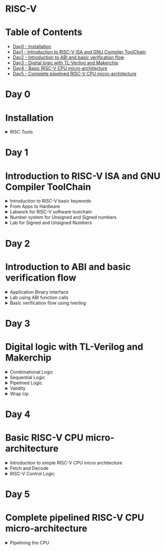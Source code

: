# RISC-V
# Table of Contents
 - [Day0 - Installation](#Installation)<br>
 - [Day1 - Introduction to RISC-V ISA and GNU Compiler ToolChain](#Introduction-to-RISC-V-ISA-and-GNU-Compiler-ToolChain)<br>
  - [Day2 - Introduction to ABI and basic verification flow](#Introduction-to-ABI-and-basic-verification-flow)<br>
  - [Day3 - Digital logic with TL-Verilog and Makerchip](#Digital-logic-with-TL-Verilog-and-Makerchip)<br>
  - [Day4 - Basic RISC-V CPU micro-architecture](#Basic-RISC-V-CPU-micro-architecture)<br>
   - [Day5 - Complete pipelined RISC-V CPU micro-architecture](#Complete-pipelined-RISC-V-CPU-micro-architecture)<br>

 # Day 0

 # Installation
 <details>
   <summary>
     RISC Tools
   </summary>
   The following commands are used to install RISC tools:
   
```

sudo apt install libboost-all-dev
git clone https://github.com/kunalg123/riscv_workshop_collaterals.git
cd riscv_workshop_collaterals
chmod +x run.sh
./run.sh

```

After run type the following commands:

```

cd ~/riscv_toolchain/iverilog/
git checkout --track -b v10-branch origin/v10-branch
git pull 
chmod 777 autoconf.sh 
./autoconf.sh 
./configure 
make
sudo make install

```

Set Path variable in .bashrc using the following commands:

```

gedit .bashrc
export PATH="/home/iswarya/riscv_toolchain/riscv64-unknown-elf-gcc-8.3.0-2019.08.0-x86_64-linux-ubuntu14/bin:$PATH" #Type at last line # close the bashrc and type
source .bashrc

```
</details>

# Day 1

# Introduction to RISC-V ISA and GNU Compiler ToolChain

<details>
 <summary>
    Introduction to RISC-V basic keywords
 </summary>

**RISC-V**

 RISC-V (“risk-five”) is an instruction set architecture (ISA) rooted in reduced instruction set computer (RISC) principles. RISC-V is unique, even revolutionary, because it is a common, free, open-source ISA to which software can be ported, hardware can be developed, and processors can be built to support it.

**ISA**

An Instruction Set Architecture (ISA) is part of the abstract model of a computer that defines how the CPU is controlled by the software. The ISA acts as an interface between the hardware and the software, specifying both what the processor is capable of doing as well as how it gets done.The ISA provides the only way through which a user is able to interact with the hardware.

ISA also known as **Abstract Interface** and **Architecture of Computer**.

 
</details>

<details>
 <summary>
  From Apps to Hardware
 </summary>

 **Diagrammatic Representation**

![Diagrammatic Representation](https://github.com/IswaryaIlanchezhiyan/Iswarya-RISC-V/assets/140998760/04cf63c8-a085-45c8-9879-791dbaae9c32)

**System Software**

System Software is the interface between Hardware and User Applications.System Software includes
+ Operating Systems
+ Compiler
+ Assembler

**Operating Systems**

It converts apps into their respective assembly language program and then into binary code for the hardware to understand it.
It also 
+ handle IO operations
+ allocate memory
+ low level system functions

**Compiler**

It is a special program that translates a programming language's source code into Instruction sets(.exe file).

Instruction sets depends on the hardware that we are going to use.

**Assembler**

It converts Instruction sets into binary code(logic 1 & logic 0).

**Instruction Sets**

Initially, we get specifications from ISA and write a HDL (Hardware Description Language) code which get synthesized into a gate level design .Gate Level Design is then converted into respective layout(Hardware).

**Instruction Set Architecture** has
+ Pseudo Instructions
+ Base Integer Instructions(RV64I)
+ Multiply Extension(RV64M)
+ Single & Double precision floating point extension (RV64F & RV64D)
+ Application Binary Interface
+ Memory Allocation & Stack Pointer
</details>

<details>
 <summary>
  Labwork for RISC-V software toolchain
 </summary>

 Leafpad is a simple GTK+ based text editor with user interface similar to Notepad.
 
 Install Leafpad using the commands

 ```

sudo apt-get update
sudo apt-get -y install leafpad

```

**Write a C program which sum numbers from 1 to n:**

```
leafpad sum1ton.c

```

![Sum C program](https://github.com/IswaryaIlanchezhiyan/Iswarya-RISC-V/assets/140998760/6d1d01f9-97a5-499c-94c9-0e0a649ec8bb)

**Output**

![C program output](https://github.com/IswaryaIlanchezhiyan/Iswarya-RISC-V/assets/140998760/1308fb9e-56f8-48f9-a437-44b0b3b1d4ec)

**Compiling the Code and Deassemble using O1**

```

riscv64-unknown-elf-gcc -O1 -mabi=lp64 -march=rv64i -o Sum1ton.o Sum1ton.c
riscv64-unknown-elf-objdump -d Sum1ton.o | less

```

![Deassemble using O1](https://github.com/IswaryaIlanchezhiyan/Iswarya-RISC-V/assets/140998760/9095cca6-6531-4c52-868f-50ccd55fe776)

**Compiling the Code and Deassemble using Ofast**

```

riscv64-unknown-elf-gcc -Ofast -mabi=lp64 -march=rv64i -o Sum1ton.o Sum1ton.c
riscv64-unknown-elf-objdump -d Sum1ton.o | less

```

 ![Deassemble using Ofast](https://github.com/IswaryaIlanchezhiyan/Iswarya-RISC-V/assets/140998760/ba5824ea-e9b8-4430-801f-c5c43a54d3cd)


**:q** -> for quit

**Spike Simulation and Debug**

Use this command to print output on the terminal

```

spike pk Sum1ton.o

```

**Debugging**

```

spike -d pk Sum1ton.o

```

**(spike) until pc 0 100b0** -----> makes the program counter to run from 0 to 100b0(memory address) after that we run manually to debug it.

![debug](https://github.com/IswaryaIlanchezhiyan/Iswarya-RISC-V/assets/140998760/ba75d0ed-ef53-43f6-a792-8036559fe886)

**lui**

The load upper immediate instruction (lui) loads the highest 16 bits of a register with a constant, and clears the lowest 16 bits to 0s.

![liu](https://github.com/IswaryaIlanchezhiyan/Iswarya-RISC-V/assets/140998760/e473bb02-53b6-470f-93ed-29fee69853aa)

**addi**

The addi instruction performs an addition on both the source register's contents and the immediate data,
and stores the result in the destination register.

![addi](https://github.com/IswaryaIlanchezhiyan/Iswarya-RISC-V/assets/140998760/4953f1b3-8edb-4b3f-9a70-816e7b10b207)
</details>

<details>
 <summary>
  Number system for Unsigned and Signed numbers
  </summary>

 **Unsigned Numbers**

 Unsigned Integers are just like integers (whole numbers) but have the property that they don't have a + or - sign associated with them. Thus they are always non-negative (zero or positive).

 An n-bit unsigned number represents all numbers in the range 0 to (2^n − 1).
 
 ![unsigned integer](https://github.com/IswaryaIlanchezhiyan/Iswarya-RISC-V/assets/140998760/034e9fde-f70e-4ecb-a980-8a2b7e6d1165)

 **Bit**
 
A binary digit (bit) is the minimum unit of binary information stored in a computer system. A bit can have only two states, on or off, which are commonly represented as ones and zeros. The combination of ones and zeros determines which information is entered into and processed by the computer.

**Byte**

A byte is a unit of data that is eight binary digits(8 bits) long. A byte is the unit most computers use to represent a character such as a letter, number or typographic symbol.

**Word** -----> a word is 2 bytes (16 bits).

**Double Word** -----> a single unit of data expressing two adjacent words (64 bits).

**Signed Numbers**

The signed numbers have a sign bit so that it can differentiate positive and negative integer numbers.The signed binary number technique has both the sign bit and the magnitude of the number.Sign bit is the Most Significant Bit(MSB).

+ **0 as sign bit** ---> represents **positive** number

+ **1 as sign bit** ---> represents **negative** number

 An n-bit signed number represents all numbers in the range – (2^(n-1)-1) to + (2^(n-1)-1).

 **Example**

 + +108(10) = 01101100(2)
 + −108(10) = 11101100(2)

**1's Complement**

1’s complement of a binary number is another binary number obtained by toggling all bits in it, i.e., transforming the 0 bit to 1 and the 1 bit to 0.

Range of 1's complement is   – (2^(n-1) – 1) to + (2^(n -1) – 1).

**Example**

1's complement of "0111" is "1000"

**2's Complement**

The 2’s complement of a binary number is obtained by adding one to the 1’s complement of signed binary number.

Range of 2's complement is – (2^(n-1) ) to + (2^(n-1) – 1).

**Example**

![2's comp rep](https://github.com/IswaryaIlanchezhiyan/Iswarya-RISC-V/assets/140998760/7735bcbe-f35c-4d0b-b4e7-7f070a69f05b)
</details>
<details>
 <summary>
  Lab for Signed and Unsigned Numbers
 </summary>

 ![Datatypes](https://github.com/IswaryaIlanchezhiyan/Iswarya-RISC-V/assets/140998760/8196edc1-6a34-4bde-832c-f2fc17245de7)

 **Code for Unsigned number**
 
 ![unsigned c code](https://github.com/IswaryaIlanchezhiyan/Iswarya-RISC-V/assets/140998760/b068083a-ab9f-4a8b-a9ca-cd20a86b3e00)

 **Output**
 
![unsigned lab](https://github.com/IswaryaIlanchezhiyan/Iswarya-RISC-V/assets/140998760/34b4c11b-5eae-4320-8809-944473d1b217)

 **Code for Signed number**

![signed c code](https://github.com/IswaryaIlanchezhiyan/Iswarya-RISC-V/assets/140998760/55f529a6-292a-4f0c-87a2-3ec4e48df90a)

 
 **Output**

![signed lab](https://github.com/IswaryaIlanchezhiyan/Iswarya-RISC-V/assets/140998760/be071507-7a33-43d5-93e5-929d6fe38049)
</details>

# Day 2

# Introduction to ABI and basic verification flow
<details>
 <summary>
   Application Binary Interface
 </summary>

 An application binary interface (ABI) is an interface between two binary program modules. Often, one of these modules is a library or operating system facility, and the other is a program that is being run by a user. ABI defines how your code is stored inside the library file, so that any program using your library can locate the desired function and execute it.

RISC-V belongs to little-endian memory addressing system.

Size of each Instruction set is 32 bit for risc64.

![ABI](https://github.com/IswaryaIlanchezhiyan/Iswarya-RISC-V/assets/140998760/02a5019d-ac56-42cc-9b81-243e2cd3524e)

![Registers name](https://github.com/IswaryaIlanchezhiyan/Iswarya-RISC-V/assets/140998760/b99ccf6a-28c3-4018-ad44-c455f533da45)

**R-type** --->  instructions for register-register operations 

**I-type** --->  instructions for immediate and load operations

**S-type** --->  instructions for store operations 
</details>

<details>
 <summary>
   Lab using ABI function calls
 </summary>

 **Flowchart**

![flowchart](https://github.com/IswaryaIlanchezhiyan/Iswarya-RISC-V/assets/140998760/b6b4ece5-d9a8-481b-9d24-e21c3d4752ea)

 **Code using ASM language**

![1to9_custom code](https://github.com/IswaryaIlanchezhiyan/Iswarya-RISC-V/assets/140998760/8b9a19d4-9206-4e1e-882a-816be49ae863)

![load s](https://github.com/IswaryaIlanchezhiyan/Iswarya-RISC-V/assets/140998760/13646592-5031-40c0-b5c7-8a643ca9f617)


**Output**

![1to9 out](https://github.com/IswaryaIlanchezhiyan/Iswarya-RISC-V/assets/140998760/a67b4473-300e-484d-bcc3-0b6021da9c60)
</details>

<details>
 <summary>
  Basic verification flow using iverilog
 </summary>

 ![RISC-V CPU iverilog](https://github.com/IswaryaIlanchezhiyan/Iswarya-RISC-V/assets/140998760/9b108c14-7a70-4af5-824b-d4f9080335ac)

 **Code**
 
![riscv cpu iverilog code](https://github.com/IswaryaIlanchezhiyan/Iswarya-RISC-V/assets/140998760/e6c6f6c6-25fa-4e5b-8cd2-5c85c518b059)

**Contents of rm32im.sh**

![riscv cpu commands](https://github.com/IswaryaIlanchezhiyan/Iswarya-RISC-V/assets/140998760/1e6d238c-ac38-40d5-9b56-881afe39704a)
</details>

# Day 3

# Digital logic with TL-Verilog and Makerchip

<details>
 <summary>
  Combinational Logic
 </summary>
 
 **Logic Gates**

 A logic gate is a device that acts as a building block for digital circuits. They perform basic logical functions that are fundamental to digital circuits.

![Logic gates ](https://github.com/IswaryaIlanchezhiyan/Iswarya-RISC-V/assets/140998760/ea6a7f57-9c77-4a90-9453-17e9a056ecce)

**Combinational Circuits**

 A combinational circuit is a circuit in which the output depends on the present combination of inputs. Combinational circuits are made up of logic gates.

 ![comb circuits](https://github.com/IswaryaIlanchezhiyan/Iswarya-RISC-V/assets/140998760/01c154ad-1e6d-4edc-a06a-1470c3146cb0)

 **Boolean Operators**

 Boolean is a set of commands that can be used in almost every search engine, database, or online catalogue.  The most popular Boolean commands are AND, OR, and NOT. 

 ![boolean](https://github.com/IswaryaIlanchezhiyan/Iswarya-RISC-V/assets/140998760/bfa6b17e-8380-4a43-9712-d8a4ac83af09)

 **Multiplexer**
 
 A MUX functions as a multiple-input, single-output switch that allows multiple analog and digital input signals and to be routed through a single output line. It is also called as Data Selector.

 **2x1 MUX Representation**
 
![mux](https://github.com/IswaryaIlanchezhiyan/Iswarya-RISC-V/assets/140998760/e05e3215-1a91-498d-9654-1b525da79d95)

**Verilog code for 2x1 MUX**

```
assign f = s ? x1 : x2;

```

**Chaining Ternary Operator**

![mux ternary ](https://github.com/IswaryaIlanchezhiyan/Iswarya-RISC-V/assets/140998760/7bac2096-cfa4-4f4d-8065-431154a24e82)

**Makerchip**

1.Go to makerchip.com

2.Click LAUNCH MAKERCHIP IDE

For example ,we choose fpga multiplier from tutorials examples

**Code**

![fpga mul code](https://github.com/IswaryaIlanchezhiyan/Iswarya-RISC-V/assets/140998760/4e28a5e4-2f87-4fa0-9c47-47bacf678774)

**Diagram**

![fpga mul diagram](https://github.com/IswaryaIlanchezhiyan/Iswarya-RISC-V/assets/140998760/41fc367e-5cf3-4012-9c5f-522eed500c37)

**Waveform**

![fpga mul waveform](https://github.com/IswaryaIlanchezhiyan/Iswarya-RISC-V/assets/140998760/4ba783b0-6b0e-464e-8f57-16c29c28252f)

**Lab Makerchip Platform**

![lab makerchip](https://github.com/IswaryaIlanchezhiyan/Iswarya-RISC-V/assets/140998760/df88c8de-3a3c-4cfd-8cdc-ddc8215d6119)

**Lab Inverter**

![lab inverter](https://github.com/IswaryaIlanchezhiyan/Iswarya-RISC-V/assets/140998760/7347f0ce-e5e4-4dc3-b339-4a63391f0eb3)

**Lab And**

![lab and](https://github.com/IswaryaIlanchezhiyan/Iswarya-RISC-V/assets/140998760/e8d3dca4-f83e-4f8e-8110-ac4ae237421a)

**Lab Or**

![lab or](https://github.com/IswaryaIlanchezhiyan/Iswarya-RISC-V/assets/140998760/830687b5-26df-43c2-8175-50943e0c3015)

**Lab Xor**

![lab xor](https://github.com/IswaryaIlanchezhiyan/Iswarya-RISC-V/assets/140998760/e04c82a2-98a7-4e62-80ef-ec9280af0c95)

**Lab Vectors**

![lab vectors](https://github.com/IswaryaIlanchezhiyan/Iswarya-RISC-V/assets/140998760/65abe500-9fd1-436b-9f4e-62962f0dc003)

**Lab Mux**

![lab mux](https://github.com/IswaryaIlanchezhiyan/Iswarya-RISC-V/assets/140998760/2f468d92-9c51-4614-9319-d6e500c4f1b0)

**Lab Modified Mux**

![lab mux vectors](https://github.com/IswaryaIlanchezhiyan/Iswarya-RISC-V/assets/140998760/d98dc25a-0f74-4a02-8a43-d9578a85f35c)


**Lab Combinational Calculator**

![lab comb calculator](https://github.com/IswaryaIlanchezhiyan/Iswarya-RISC-V/assets/140998760/28ebe75b-098c-4a3f-9d02-eccacb28996e)
</details>

<details>
 <summary>
  Sequential Logic
 </summary>

 **Sequential Circuits**

 The sequential circuit is a special type of circuit that has a series of inputs and outputs. The outputs of the sequential circuits depend on both the combination of present inputs and previous outputs. The previous output is treated as the present state. So, the sequential circuit contains the combinational circuit and its memory storage elements. A sequential circuit doesn't need to always contain a combinational circuit. So, the sequential circuit can contain only the memory element.

![sequential-circuits](https://github.com/IswaryaIlanchezhiyan/Iswarya-RISC-V/assets/140998760/4c507948-2983-4093-a28d-7520cca281ea)

Sequential Logic is sequenced by a clock signal.

![clock](https://github.com/IswaryaIlanchezhiyan/Iswarya-RISC-V/assets/140998760/acf11022-e12c-49b9-8c4f-56cd41fe1681)

**Values in Verilog**

Verilog provides 4 basic values,

a) 0 — logic zero or false condition

b) 1 — logic one, or true condition

c) x — unknown/undefined logic value. Only for physical data types.

d) z — high-impedance/floating state. Only for physical data types.

Constants in Verilog are expressed in the following format:

1. width 'radix value
2. width — Expressed in decimal integer. Optional, default is inferred from value.
3. 'radix — Binary(b), octal(o), decimal(d), or hexadecimal(h). Optional, default is decimal.
value — Any combination of the 4 basic values can be digits for radix octal, decimal or
hexadecimal.

+ 4'b1011 // 4-bit binary of value 1011
+ 234 // 3-digit decimal of value 234
+ 2'h5a // 2-digit (8-bit) hexadecimal of value 5A
+ 3'o671 // 3-digit (9-bit) octal of value 671
+ 4b'1x0z // 4-bit binary. 2nd MSB is unknown. LSB is Hi-Z.
+ 3.14 // Floating point
+ 1.28e5 // Scientific notation

**Sequential Logic Fibonacci Series**

![lab fibonacci](https://github.com/IswaryaIlanchezhiyan/Iswarya-RISC-V/assets/140998760/081091bd-a11d-4076-9259-e982800f8fb2)

**Sequential Logic Counter**

![lab counter](https://github.com/IswaryaIlanchezhiyan/Iswarya-RISC-V/assets/140998760/871c0a4a-f704-43ad-97b4-1c2d062e75f2)

**Sequential Logic Calculator**

![sequential calc output](https://github.com/IswaryaIlanchezhiyan/Iswarya-RISC-V/assets/140998760/e9bb969f-af23-40f7-b06a-7a821ce697fc)

</details>

<details>
 <summary>
  Pipelined Logic
 </summary>

 Pipelining is the process of storing and prioritizing computer instructions that the processor executes. The pipeline is a "logical pipeline" that lets the processor perform an instruction in multiple steps. The processing happens in a continuous, orderly, somewhat overlapped manner.

 Let's compute using pythagoras theorem.

 ![Pythagoras dia](https://github.com/IswaryaIlanchezhiyan/Iswarya-RISC-V/assets/140998760/6df41352-1097-4f77-b25c-b72555ffcda3)

 **Diagrammatic representation of hardware**

 ![pythagoras hardware structure](https://github.com/IswaryaIlanchezhiyan/Iswarya-RISC-V/assets/140998760/15deba0a-91d3-4f6d-8f5f-aa5ad0989cd9)

 **RTL**

 ![RTL](https://github.com/IswaryaIlanchezhiyan/Iswarya-RISC-V/assets/140998760/2a66c3e4-b850-4693-b989-9f8cce6933e4)

 **Timing Abstract**

 ![Timing Abstract](https://github.com/IswaryaIlanchezhiyan/Iswarya-RISC-V/assets/140998760/60db3c21-6af5-490e-a02f-60484e4df412)

 + Stage 1: Square the inputs a and b.
 + Stage 2: Add the squared inputs
 + Stage 3: Take squareroot of the determined output.

**TL-Verilog code**

![pyth tl verilog](https://github.com/IswaryaIlanchezhiyan/Iswarya-RISC-V/assets/140998760/29dec9c6-e423-4a0a-95c1-70e2e828abab)

**System Verilog code**

![system verilog](https://github.com/IswaryaIlanchezhiyan/Iswarya-RISC-V/assets/140998760/d0d6b857-be3c-494e-9cc8-9b4f3f88fa9d)

**Diagram and Waveform on Makerchip**

![pytha mc](https://github.com/IswaryaIlanchezhiyan/Iswarya-RISC-V/assets/140998760/6ba38bd4-4c90-46e4-812a-461ed0ad4ca0)

**Retiming**

Retiming is the technique of moving the structural location of latches or registers in a digital circuit to improve its performance, area, and/or power characteristics in such a way that preserves its functional behavior at its outputs.

**Modified TL-Verilog code**

![modified tl verilog](https://github.com/IswaryaIlanchezhiyan/Iswarya-RISC-V/assets/140998760/74b68fe4-bc3a-4cae-bae0-41b39d89d519)

**Modified Timing Abstract**

![modified timing abstract](https://github.com/IswaryaIlanchezhiyan/Iswarya-RISC-V/assets/140998760/192bf2aa-6925-4533-8d87-a4b83d8917fe)

The pipelining allows us run at high clock frequency ,so that we get high throughput for our circuit.

![high clk freq](https://github.com/IswaryaIlanchezhiyan/Iswarya-RISC-V/assets/140998760/7898090c-c741-4f82-8a72-d5bf0d5f07f6)

**Identifiers and its types**

![Identifiers](https://github.com/IswaryaIlanchezhiyan/Iswarya-RISC-V/assets/140998760/b979b608-ae26-4b1d-8686-cff160fdfe80)

**Implementation of Fibonacci using Pipeline**

![fib pipe](https://github.com/IswaryaIlanchezhiyan/Iswarya-RISC-V/assets/140998760/f160687c-97e2-4296-a499-2194fb60732b)

**Lab:Pipeline**

![lab pipeline](https://github.com/IswaryaIlanchezhiyan/Iswarya-RISC-V/assets/140998760/6d512315-979b-4aee-a153-a4197ba55565)

In the above implementation, we can observe errors in the pipeline:

![error dia](https://github.com/IswaryaIlanchezhiyan/Iswarya-RISC-V/assets/140998760/2a830e98-d927-48c3-8ed0-8a707011e6df)

**Lab:Counter and Calculator**

**Block Diagram:**

![counter   calculator](https://github.com/IswaryaIlanchezhiyan/Iswarya-RISC-V/assets/140998760/164950b0-7c75-42d5-9e83-0eab925eebf8)

**Output**

![counter   calc output](https://github.com/IswaryaIlanchezhiyan/Iswarya-RISC-V/assets/140998760/495bb758-f318-4ac5-8630-ca10ce3d1e95)

**Lab:Cycle Calculator**

**Block Diagram:**

![cycle calc](https://github.com/IswaryaIlanchezhiyan/Iswarya-RISC-V/assets/140998760/ab1a8ed5-5860-4324-ad16-3f3a448106ad)

**Output**

![cycle cal output](https://github.com/IswaryaIlanchezhiyan/Iswarya-RISC-V/assets/140998760/1ad68ba3-c5ff-4625-8d6c-4561396a2cb6)
</details>

<details>
 <summary>
  Validity
 </summary>

 Validity provides:
 + Easier debug
 + Cleaner design
 + Better error checking
 + Automated clock gating

**Pythagoras theorem with validity**

![pytha validity](https://github.com/IswaryaIlanchezhiyan/Iswarya-RISC-V/assets/140998760/30b42516-d923-43ef-a9ee-1533b83b6fad)

**Clock Gating**

Clock gating saves power by pruning the clock tree, at the cost of adding more logic to a circuit.

![clock gating](https://github.com/IswaryaIlanchezhiyan/Iswarya-RISC-V/assets/140998760/b14cd3c7-a576-481e-a83a-c89a97b9e014)

**Lab for Distance Accumulator**

**Block Diagram**

![total distance dia](https://github.com/IswaryaIlanchezhiyan/Iswarya-RISC-V/assets/140998760/477e3501-f851-4003-8f2b-08127e571075)

**Output**

![dis acc output](https://github.com/IswaryaIlanchezhiyan/Iswarya-RISC-V/assets/140998760/728fcc32-01fd-4e74-8aef-42ec8e99daa5)

**Lab for Cycle Calculator with validity**

**Block Diagram**

![cycle calc val dia](https://github.com/IswaryaIlanchezhiyan/Iswarya-RISC-V/assets/140998760/0fc26fba-b7a3-4403-b906-1f1195c9babd)

**Output**

![cycle calc output](https://github.com/IswaryaIlanchezhiyan/Iswarya-RISC-V/assets/140998760/44ac666d-2b5c-4460-be9d-c72302df1085)

**Lab for Calculator with Single Value Memory**

**Block Diagram**

![svm dia](https://github.com/IswaryaIlanchezhiyan/Iswarya-RISC-V/assets/140998760/caadc36c-9b9b-4864-9e77-7efc491135fd)

**Output**

![svm output](https://github.com/IswaryaIlanchezhiyan/Iswarya-RISC-V/assets/140998760/4c8d3ffd-4897-4282-a02e-d35690a01eaf)

</details>

<details>
 <summary>
  Wrap Up
 </summary>

 We are going to learn about **Hierarchy** using Conway's Game of Life.

 **Lab: Conway's Game of Life**

 ![conway game of life](https://github.com/IswaryaIlanchezhiyan/Iswarya-RISC-V/assets/140998760/d18bb902-6966-4f3f-b286-596d7beb16aa)

 **Lab: Hierarchy**

 ![hierarchy](https://github.com/IswaryaIlanchezhiyan/Iswarya-RISC-V/assets/140998760/b22cce0e-f610-4076-9f16-9f2c23bba39b)

</details>

# Day 4

# Basic RISC-V CPU micro-architecture

<details>
 <summary>
  Introduction to simple RISC-V CPU micro architecture
 </summary>

**RISC-V Block Diagram**
 
![risc-v block diagram](https://github.com/IswaryaIlanchezhiyan/Iswarya-RISC-V/assets/140998760/086f5383-bcae-42a7-adde-a06705666230)

+ **Program Counter** --->A program counter is a register in a computer processor that contains the address (location) of the instruction being executed at the current time. As each instruction gets fetched, the program counter increases its stored value by 1.

+ **Instruction Memory** --->The instruction is read from part of memory; load and store instructions then read or write data from another part of memory.

+ **Register File** --->A register file is an array of processor registers in a central processing unit (CPU).

</details>

<details>
 <summary>
  Fetch and Decode
 </summary>

 **Fetch** ---> involves receiving the instruction from memory. 
 
 **Decode** --->  The fetched instruction is now decoded for conveying to execution.

 **Lab for Program Counter**
 
 **Block Diagram**

 ![lab pc](https://github.com/IswaryaIlanchezhiyan/Iswarya-RISC-V/assets/140998760/cb322fe8-0f54-450f-a06b-adb909ec25b3)

 **Makerchip Implementation**

 ![lab pc output](https://github.com/IswaryaIlanchezhiyan/Iswarya-RISC-V/assets/140998760/86078564-3feb-40d6-bbab-61375a6cb18d)

**Lab for Fetch**

 **Block Diagram**

![lab fetch1](https://github.com/IswaryaIlanchezhiyan/Iswarya-RISC-V/assets/140998760/fe08bcee-454d-4c8f-a1f3-7b9503c6f9db)

 ![lab fetch 2](https://github.com/IswaryaIlanchezhiyan/Iswarya-RISC-V/assets/140998760/e16fcbb5-6df7-4a12-9700-268d21beee2e)

**Makerchip Implementation**
 
![lab fetch output](https://github.com/IswaryaIlanchezhiyan/Iswarya-RISC-V/assets/140998760/d0975b79-531d-4efa-88f7-b8e8f411ca30)

**Lab for Decode Logic**

 **Block Diagram**

![lab decode](https://github.com/IswaryaIlanchezhiyan/Iswarya-RISC-V/assets/140998760/471f9d82-f0c4-4219-8b3b-0eb9909061dd)

**Makerchip Implementation**

![lab decode output](https://github.com/IswaryaIlanchezhiyan/Iswarya-RISC-V/assets/140998760/fe0609b5-994c-405e-b48f-aa7f12276c43)

**Lab for Immediate Decode Logic**

![inst immediate decode](https://github.com/IswaryaIlanchezhiyan/Iswarya-RISC-V/assets/140998760/53d603c1-9567-4a00-bdfb-5a0440165592)

**Makerchip Implementation**

![imme decode output](https://github.com/IswaryaIlanchezhiyan/Iswarya-RISC-V/assets/140998760/5864d71d-13db-4a18-af87-f0b2c3272cce)

**Lab for Instruction Decode(part1)**

![inst decode](https://github.com/IswaryaIlanchezhiyan/Iswarya-RISC-V/assets/140998760/b0768f80-cc8f-46a7-a1db-bdc09b9638e9)

**Makerchip Implementation**

![inst decode 1 output](https://github.com/IswaryaIlanchezhiyan/Iswarya-RISC-V/assets/140998760/6519e0b3-32a7-4309-aa8c-4854e8708a0e)

**Lab to decode other field of instructions**

 ![inst field decode](https://github.com/IswaryaIlanchezhiyan/Iswarya-RISC-V/assets/140998760/49a5cef8-4502-496d-a35d-eebe0a69ebf7)

**Makerchip Implementation**

![inst field decode output](https://github.com/IswaryaIlanchezhiyan/Iswarya-RISC-V/assets/140998760/97014a10-5b12-4f97-8cf3-ed892745b150)

**Lab for Instruction Decode(part2)**

![inst decode 2](https://github.com/IswaryaIlanchezhiyan/Iswarya-RISC-V/assets/140998760/bfcb8842-0312-4060-a98f-7372b8091fde)

**Makerchip Implementation**

![inst decode 2 output](https://github.com/IswaryaIlanchezhiyan/Iswarya-RISC-V/assets/140998760/daf644ad-9a34-4cb6-b658-27c4dd1cfea1)


</details>
<details>
 <summary>
  RISC-V Control Logic
 </summary>
 
**Lab for Register File Read**
 
![reg file read](https://github.com/IswaryaIlanchezhiyan/Iswarya-RISC-V/assets/140998760/06f98796-9193-4a85-9fd0-656ce75bdc33)

![reg file read code](https://github.com/IswaryaIlanchezhiyan/Iswarya-RISC-V/assets/140998760/66ff2ca9-6aaa-4337-b3a5-61cd8294d6f6)

![reg file read 2](https://github.com/IswaryaIlanchezhiyan/Iswarya-RISC-V/assets/140998760/0b623d7a-2e79-4c7c-bc25-a2baf3952dc6)

**Makerchip Implementation**

![reg file read output](https://github.com/IswaryaIlanchezhiyan/Iswarya-RISC-V/assets/140998760/2b74d618-e263-4478-bc20-5779b9062174)

**Lab ALU**

**Block Diagram**

![lab ALU](https://github.com/IswaryaIlanchezhiyan/Iswarya-RISC-V/assets/140998760/a9e0852d-8a25-4b02-aada-fdab8c5d1ec0)

**Makerchip Implementation**

![lab aluoutput](https://github.com/IswaryaIlanchezhiyan/Iswarya-RISC-V/assets/140998760/d5cf78f7-403d-4ab2-a6f5-385270f28018)

**Lab for Register File Write**

![reg file write dia](https://github.com/IswaryaIlanchezhiyan/Iswarya-RISC-V/assets/140998760/75bef632-14bf-476e-9f52-8ec266923b82)

![reg file write code](https://github.com/IswaryaIlanchezhiyan/Iswarya-RISC-V/assets/140998760/23e14ae9-d82b-44a7-8877-b26a71673b7a)

**Makerchip Implementation**

![reg file write output](https://github.com/IswaryaIlanchezhiyan/Iswarya-RISC-V/assets/140998760/6ff9de4c-91e4-48f7-ab30-460e32e66183)

**Concept of Arrays and Register File Details**

![arrays](https://github.com/IswaryaIlanchezhiyan/Iswarya-RISC-V/assets/140998760/b5900227-9afe-440a-bc97-5e3ec0d6f6e1)

![reg file details ](https://github.com/IswaryaIlanchezhiyan/Iswarya-RISC-V/assets/140998760/e79644ee-226f-4622-bf83-2fa090ffd8eb)

**Lab for Branches**

![lab branches](https://github.com/IswaryaIlanchezhiyan/Iswarya-RISC-V/assets/140998760/974ce0dd-8b2d-4048-955b-b97e31cab78c)

**Makerchip Implementation**

![branches output](https://github.com/IswaryaIlanchezhiyan/Iswarya-RISC-V/assets/140998760/9dd67fa6-c9c3-45b0-8d4e-b70b22dd2892)

**Lab for Testbench**

![lab testbench](https://github.com/IswaryaIlanchezhiyan/Iswarya-RISC-V/assets/140998760/11a6ae93-0e2b-4b48-9a6a-459f88b2dd55)

</details>

# Day 5

# Complete pipelined RISC-V CPU micro-architecture

<details>
 <summary>
   Pipelining the CPU
 </summary>

 **Introduction to control flow hazard and read after write hazard**

**Block Diagram for Pipelining your RISC-V**

![pipeline risc-v](https://github.com/IswaryaIlanchezhiyan/Iswarya-RISC-V/assets/140998760/58d73dd1-d901-4c9d-ac15-4e5d2fa4b93e)

**Block Diagram for Waterfall Logic Diagram**

![waterfall logic dia](https://github.com/IswaryaIlanchezhiyan/Iswarya-RISC-V/assets/140998760/26d15b1c-89f3-490f-b5ee-fe737b93496f)
 
**Block Diagram for Waterfall Diagram and Hazards**

 ![waterfall hazards](https://github.com/IswaryaIlanchezhiyan/Iswarya-RISC-V/assets/140998760/fa3a85c2-f42c-4ce9-85c1-75c7db68145b)

</details>



